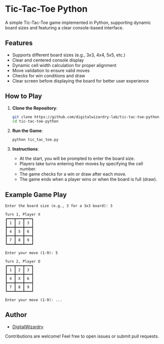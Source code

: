 # Tic-Tac-Toe Python

A simple Tic-Tac-Toe game implemented in Python, supporting dynamic board sizes and featuring a clear console-based interface.

## Features

- Supports different board sizes (e.g., 3x3, 4x4, 5x5, etc.)
- Clear and centered console display
- Dynamic cell width calculation for proper alignment
- Move validation to ensure valid moves
- Checks for win conditions and draw
- Clear screen before displaying the board for better user experience

## How to Play

1. **Clone the Repository**:
    ```bash
    git clone https://github.com/digitalwizardry-lab/tic-tac-toe-python.git
    cd tic-tac-toe-python
    ```

2. **Run the Game**:
    ```bash
    python tic_tac_toe.py
    ```

3. **Instructions**:
    - At the start, you will be prompted to enter the board size.
    - Players take turns entering their moves by specifying the cell number.
    - The game checks for a win or draw after each move.
    - The game ends when a player wins or when the board is full (draw).

## Example Game Play

```
Enter the board size (e.g., 3 for a 3x3 board): 3

Turn 1, Player X
┏━━━┳━━━┳━━━┓
┃ 1 ┃ 2 ┃ 3 ┃
┣━━━╋━━━╋━━━┫
┃ 4 ┃ 5 ┃ 6 ┃
┣━━━╋━━━╋━━━┫
┃ 7 ┃ 8 ┃ 9 ┃
┗━━━┻━━━┻━━━┛

Enter your move (1-9): 5

Turn 2, Player O
┏━━━┳━━━┳━━━┓
┃ 1 ┃ 2 ┃ 3 ┃
┣━━━╋━━━╋━━━┫
┃ 4 ┃ X ┃ 6 ┃
┣━━━╋━━━╋━━━┫
┃ 7 ┃ 8 ┃ 9 ┃
┗━━━┻━━━┻━━━┛

Enter your move (1-9): ...
```


## Author

- [DigitalWizardry](https://github.com/digitalwizardry-lab)

Contributions are welcome! Feel free to open issues or submit pull requests.
